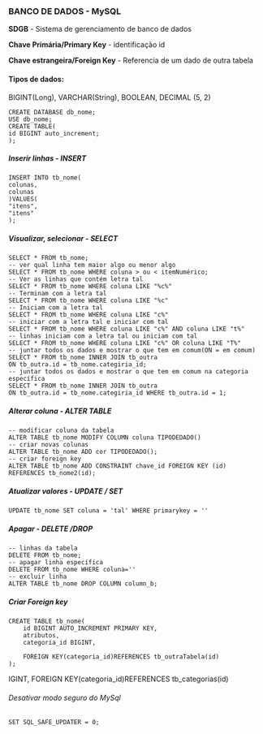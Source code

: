 ### BANCO DE DADOS - MySQL

**SDGB** - Sistema de gerenciamento de banco de dados

**Chave Primária/Primary Key** - identificação id

**Chave estrangeira/Foreign Key** - Referencia de um dado de outra tabela

#### Tipos de dados:

BIGINT(Long), VARCHAR(String), BOOLEAN, DECIMAL (5, 2)

```
CREATE DATABASE db_nome;
USE db_nome;
CREATE TABLE(
id BIGINT auto_increment;
);
```

##### Inserir linhas - INSERT

```
INSERT INTO tb_nome(
colunas,
colunas
)VALUES(
"itens",
"itens"
);
```

##### Visualizar, selecionar - SELECT

```
SELECT * FROM tb_nome;
-- ver qual linha tem maior algo ou menor algo
SELECT * FROM tb_nome WHERE coluna > ou < itemNumérico;
-- Ver as linhas que contém letra tal
SELECT * FROM tb_nome WHERE coluna LIKE "%c%"
-- Terminam com a letra tal
SELECT * FROM tb_nome WHERE coluna LIKE "%c"
-- Iniciam com a letra tal
SELECT * FROM tb_nome WHERE coluna LIKE "c%"
-- iniciar com a letra tal e iniciar com tal
SELECT * FROM tb_nome WHERE coluna LIKE "c%" AND coluna LIKE "t%"
-- linhas iniciam com a letra tal ou iniciam com tal
SELECT * FROM tb_nome WHERE coluna LIKE "c%" OR coluna LIKE "T%"
-- juntar todos os dados e mostrar o que tem em comum(ON = em comum)
SELECT * FROM tb_nome INNER JOIN tb_outra
ON tb_outra.id = tb_nome.categiria_id;
-- juntar todos os dados e mostrar o que tem em comum na categoria específica
SELECT * FROM tb_nome INNER JOIN tb_outra
ON tb_outra.id = tb_nome.categiria_id WHERE tb_outra.id = 1;
```

##### Alterar coluna - ALTER TABLE

```
-- modificar coluna da tabela
ALTER TABLE tb_nome MODIFY COLUMN coluna TIPODEDADO()
-- criar novas colunas
ALTER TABLE tb_nome ADD cor TIPODEDADO();
-- criar foreign key
ALTER TABLE tb_nome ADD CONSTRAINT chave_id FOREIGN KEY (id) REFERENCES tb_nome2(id);
```

##### Atualizar valores - UPDATE / SET

```
UPDATE tb_nome SET coluna = 'tal' WHERE primarykey = ''
```

##### Apagar - DELETE /DROP

```
-- linhas da tabela
DELETE FROM tb_nome;
-- apagar linha específica
DELETE FROM tb_nome WHERE coluna=''
-- excluir linha
ALTER TABLE tb_nome DROP COLUMN column_b;
```

##### Criar Foreign key

```
CREATE TABLE tb_nome(
    id BIGINT AUTO_INCREMENT PRIMARY KEY,
    atributos,
    categoria_id BIGINT,

    FOREIGN KEY(categoria_id)REFERENCES tb_outraTabela(id)
);
```

IGINT,     FOREIGN KEY(categoria_id)REFERENCES tb_categorias(id)

###### Desativar modo seguro do MySql

```
SET SQL_SAFE_UPDATER = 0;
```

